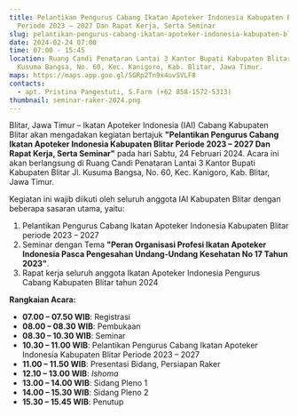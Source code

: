 ```yaml
---
title: Pelantikan Pengurus Cabang Ikatan Apoteker Indonesia Kabupaten Blitar
  Periode 2023 – 2027 Dan Rapat Kerja, Serta Seminar
slug: pelantikan-pengurus-cabang-ikatan-apoteker-indonesia-kabupaten-blitar-periode-2023-2027-dan-rapat-kerja-serta-seminar
date: 2024-02-24 07:00
time: 07:00 - 15:45
location: Ruang Candi Penataran Lantai 3 Kantor Bupati Kabupaten Blitar,  Jl.
  Kusuma Bangsa, No. 60, Kec. Kanigoro, Kab. Blitar, Jawa Timur.
maps: https://maps.app.goo.gl/SGRp2Tn9x4uvSVLF8
contacts:
  - apt. Pristina Pangestuti, S.Farm (+62 858-1572-5313)
thumbnail: seminar-raker-2024.png
---
```


Blitar, Jawa Timur – Ikatan Apoteker Indonesia (IAI) Cabang Kabupaten Blitar akan mengadakan kegiatan bertajuk **"Pelantikan Pengurus Cabang Ikatan Apoteker Indonesia Kabupaten Blitar Periode 2023 – 2027 Dan Rapat Kerja, Serta Seminar"** pada hari Sabtu, 24 Februari 2024. Acara ini akan berlangsung di Ruang Candi Penataran Lantai 3 Kantor Bupati Kabupaten Blitar Jl. Kusuma Bangsa, No. 60, Kec. Kanigoro, Kab. Blitar, Jawa Timur.

Kegiatan ini wajib diikuti oleh seluruh anggota IAI Kabupaten Blitar dengan beberapa sasaran utama, yaitu:

1. Pelantikan Pengurus Cabang Ikatan Apoteker Indonesia Kabupaten Blitar periode 2023 – 2027
2. Seminar dengan Tema **"Peran Organisasi Profesi Ikatan Apoteker Indonesia Pasca Pengesahan Undang-Undang Kesehatan No 17 Tahun 2023"**.
3. Rapat kerja seluruh anggota Ikatan Apoteker Indonesia Pengurus Cabang Kabupaten Blitar tahun 2024

**Rangkaian Acara:**

- **07.00 – 07.50 WIB**: Registrasi
- **08.00 – 08.30 WIB**: Pembukaan
- **08.30 – 10.30 WIB**: Seminar
- **10.30 – 11.00 WIB**: Pelantikan Pengurus Cabang Ikatan Apoteker Indonesia Kabupaten Blitar Periode 2023 – 2027
- **11.00 – 11.50 WIB**: Presentasi Bidang, Persiapan Raker
- **12.10 – 13.00 WIB**: _Ishoma_
- **13.00 – 14.00 WIB**: Sidang Pleno 1
- **14.00 – 15.30 WIB**: Sidang Pleno 2
- **15.30 – 15.45 WIB**: Penutup
